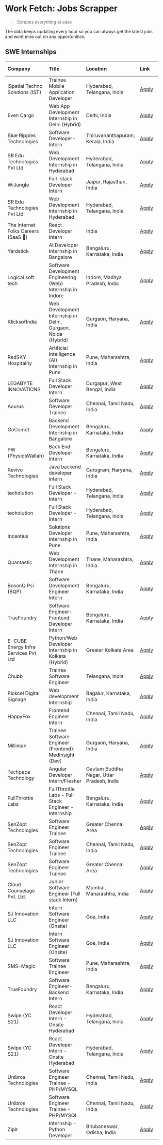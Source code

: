 # Work Fetch: Jobs Scrapper
> Scrapes everything at ease

The data keeps updating every hour so you can always get the latest jobs and wont miss out on any opportunities.

## SWE Internships
<!--START_SECTION:workfetch-->
| Company                              | Title                                                        | Location                                  | Link                                                                                                                                                                                                                                                                                           | Date Posted   |
|:-------------------------------------|:-------------------------------------------------------------|:------------------------------------------|:-----------------------------------------------------------------------------------------------------------------------------------------------------------------------------------------------------------------------------------------------------------------------------------------------|:--------------|
| iSpatial Techno Solutions (IST)      | Trainee Mobile Application Developer                         | Hyderabad, Telangana, India               | [Apply](https://in.linkedin.com/jobs/view/trainee-mobile-application-developer-at-ispatial-techno-solutions-ist-3917303510?position=42&pageNum=0&refId=KS%2BYaqLS%2BrBtNNbAdBwV%2Bg%3D%3D&trackingId=rkrPS%2B1%2BDU2AHnQsGNj%2Bnw%3D%3D&trk=public_jobs_jserp-result_search-card)              | 2024-05-04    |
| Even Cargo                           | Web App Development Internship in Delhi (Hybrid)             | Delhi, India                              | [Apply](https://in.linkedin.com/jobs/view/web-app-development-internship-in-delhi-hybrid-at-even-cargo-3916399733?position=38&pageNum=0&refId=KS%2BYaqLS%2BrBtNNbAdBwV%2Bg%3D%3D&trackingId=dZb9V7ifyo2ecwef8dmyxw%3D%3D&trk=public_jobs_jserp-result_search-card)                             | 2024-05-02    |
| Blue Ripples Technologies            | Software Developer- Intern                                   | Thiruvananthapuram, Kerala, India         | [Apply](https://in.linkedin.com/jobs/view/software-developer-intern-at-blue-ripples-technologies-3913669644?position=21&pageNum=0&refId=KS%2BYaqLS%2BrBtNNbAdBwV%2Bg%3D%3D&trackingId=FacOp6t62a7vNz2QT3NX0A%3D%3D&trk=public_jobs_jserp-result_search-card)                                   | 2024-05-01    |
| SR Edu Technologies Pvt Ltd          | Web Development Internship in Hyderabad                      | Hyderabad, Telangana, India               | [Apply](https://in.linkedin.com/jobs/view/web-development-internship-in-hyderabad-at-sr-edu-technologies-pvt-ltd-3915582854?position=33&pageNum=0&refId=KS%2BYaqLS%2BrBtNNbAdBwV%2Bg%3D%3D&trackingId=3eFEzoujo9KlFciZoDunHg%3D%3D&trk=public_jobs_jserp-result_search-card)                   | 2024-05-01    |
| WiJungle                             | Full-stack Developer Intern                                  | Jaipur, Rajasthan, India                  | [Apply](https://in.linkedin.com/jobs/view/full-stack-developer-intern-at-wijungle-3912864543?position=59&pageNum=0&refId=KS%2BYaqLS%2BrBtNNbAdBwV%2Bg%3D%3D&trackingId=GDozpG8%2Fs0Uy8ifJIsQC8A%3D%3D&trk=public_jobs_jserp-result_search-card)                                                | 2024-05-01    |
| SR Edu Technologies Pvt Ltd          | Web Development Internship in Hyderabad                      | Hyderabad, Telangana, India               | [Apply](https://in.linkedin.com/jobs/view/web-development-internship-in-hyderabad-at-sr-edu-technologies-pvt-ltd-3915582854?position=8&pageNum=2&refId=loRs3s0b9xFzRuesTIVagA%3D%3D&trackingId=9rB6PxcT2i2TdMsRmM4Maw%3D%3D&trk=public_jobs_jserp-result_search-card)                          | 2024-05-01    |
| The Internet Folks Careers (SaaS 🚀)  | React Developer Intern                                       | India                                     | [Apply](https://in.linkedin.com/jobs/view/react-developer-intern-at-the-internet-folks-careers-saas-%F0%9F%9A%80-3911499052?position=52&pageNum=0&refId=KS%2BYaqLS%2BrBtNNbAdBwV%2Bg%3D%3D&trackingId=%2B9nNjJdao%2FuE7oBI%2BKtuxg%3D%3D&trk=public_jobs_jserp-result_search-card)             | 2024-04-29    |
| Yardstick                            | AI Developer Internship in Bangalore                         | Bengaluru, Karnataka, India               | [Apply](https://in.linkedin.com/jobs/view/ai-developer-internship-in-bangalore-at-yardstick-3912040150?position=18&pageNum=0&refId=KS%2BYaqLS%2BrBtNNbAdBwV%2Bg%3D%3D&trackingId=AQUKb5ReGI63PvUUcExRUg%3D%3D&trk=public_jobs_jserp-result_search-card)                                        | 2024-04-26    |
| Logical soft tech                    | Software Development Engineering (Web) Internship in Indore  | Indore, Madhya Pradesh, India             | [Apply](https://in.linkedin.com/jobs/view/software-development-engineering-web-internship-in-indore-at-logical-soft-tech-3911339813?position=15&pageNum=0&refId=KS%2BYaqLS%2BrBtNNbAdBwV%2Bg%3D%3D&trackingId=3Nz0wB0dpJUdmpAoCFZgIA%3D%3D&trk=public_jobs_jserp-result_search-card)           | 2024-04-25    |
| KlicksofIndia                        | Web Development Internship in Delhi, Gurgaon, Noida (Hybrid) | Gurgaon, Haryana, India                   | [Apply](https://in.linkedin.com/jobs/view/web-development-internship-in-delhi-gurgaon-noida-hybrid-at-klicksofindia-3911339800?position=53&pageNum=0&refId=KS%2BYaqLS%2BrBtNNbAdBwV%2Bg%3D%3D&trackingId=RbOHronXoE3FugBc7KlVKA%3D%3D&trk=public_jobs_jserp-result_search-card)                | 2024-04-25    |
| RedSKY Hospitality                   | Artificial Intelligence (AI) Internship in Pune              | Pune, Maharashtra, India                  | [Apply](https://in.linkedin.com/jobs/view/artificial-intelligence-ai-internship-in-pune-at-redsky-hospitality-3911339766?position=54&pageNum=0&refId=KS%2BYaqLS%2BrBtNNbAdBwV%2Bg%3D%3D&trackingId=hf3dDaEBDcumvwW0jgqLTA%3D%3D&trk=public_jobs_jserp-result_search-card)                      | 2024-04-25    |
| LEGABYTE INNOVATIONS                 | Full Stack Developer Intern                                  | Durgapur, West Bengal, India              | [Apply](https://in.linkedin.com/jobs/view/full-stack-developer-intern-at-legabyte-innovations-3909242720?position=40&pageNum=0&refId=KS%2BYaqLS%2BrBtNNbAdBwV%2Bg%3D%3D&trackingId=z6%2FjVTmkZxI%2FeM27T1jC6Q%3D%3D&trk=public_jobs_jserp-result_search-card)                                  | 2024-04-24    |
| Acurus                               | Software Developer Trainee                                   | Chennai, Tamil Nadu, India                | [Apply](https://in.linkedin.com/jobs/view/software-developer-trainee-at-acurus-3907363844?position=13&pageNum=0&refId=KS%2BYaqLS%2BrBtNNbAdBwV%2Bg%3D%3D&trackingId=rvez0lMEsSdOTTHKLKmh6Q%3D%3D&trk=public_jobs_jserp-result_search-card)                                                     | 2024-04-23    |
| GoComet                              | Backend Development Internship in Bangalore                  | Bengaluru, Karnataka, India               | [Apply](https://in.linkedin.com/jobs/view/backend-development-internship-in-bangalore-at-gocomet-3908958124?position=55&pageNum=0&refId=KS%2BYaqLS%2BrBtNNbAdBwV%2Bg%3D%3D&trackingId=M3TDHk%2FXdhRQ7k4cpugdXg%3D%3D&trk=public_jobs_jserp-result_search-card)                                 | 2024-04-23    |
| PW (PhysicsWallah)                   | Back End Developer intern                                    | Bengaluru, Karnataka, India               | [Apply](https://in.linkedin.com/jobs/view/back-end-developer-intern-at-pw-physicswallah-3907293630?position=14&pageNum=0&refId=KS%2BYaqLS%2BrBtNNbAdBwV%2Bg%3D%3D&trackingId=W6r8Xvmw2cKp4U%2FpyqWp5A%3D%3D&trk=public_jobs_jserp-result_search-card)                                          | 2024-04-22    |
| Revivo Technologies                  | Java backend developer intern                                | Gurugram, Haryana, India                  | [Apply](https://in.linkedin.com/jobs/view/java-backend-developer-intern-at-revivo-technologies-3906034446?position=22&pageNum=0&refId=KS%2BYaqLS%2BrBtNNbAdBwV%2Bg%3D%3D&trackingId=wNYUUX3THB%2Bca%2BYRi55DRw%3D%3D&trk=public_jobs_jserp-result_search-card)                                 | 2024-04-19    |
| techolution                          | Full Stack Developer - Intern                                | Hyderabad, Telangana, India               | [Apply](https://in.linkedin.com/jobs/view/full-stack-developer-intern-at-techolution-3904814977?position=27&pageNum=0&refId=KS%2BYaqLS%2BrBtNNbAdBwV%2Bg%3D%3D&trackingId=Ws%2F%2FlLjGwsiIbwF941BDfw%3D%3D&trk=public_jobs_jserp-result_search-card)                                           | 2024-04-18    |
| techolution                          | Full Stack Developer - Intern                                | Hyderabad, Telangana, India               | [Apply](https://in.linkedin.com/jobs/view/full-stack-developer-intern-at-techolution-3904814977?position=2&pageNum=2&refId=loRs3s0b9xFzRuesTIVagA%3D%3D&trackingId=%2FDtSxPg8fDsMK9oKt9CVmg%3D%3D&trk=public_jobs_jserp-result_search-card)                                                    | 2024-04-18    |
| Incentius                            | Solutions Developer Internship in Pune                       | Pune, Maharashtra, India                  | [Apply](https://in.linkedin.com/jobs/view/solutions-developer-internship-in-pune-at-incentius-3904329499?position=8&pageNum=0&refId=KS%2BYaqLS%2BrBtNNbAdBwV%2Bg%3D%3D&trackingId=JRhVUXy2k7u9cz%2FNxEtTZA%3D%3D&trk=public_jobs_jserp-result_search-card)                                     | 2024-04-17    |
| Quantastic                           | Web Development Internship in Thane                          | Thane, Maharashtra, India                 | [Apply](https://in.linkedin.com/jobs/view/web-development-internship-in-thane-at-quantastic-3888221292?position=41&pageNum=0&refId=KS%2BYaqLS%2BrBtNNbAdBwV%2Bg%3D%3D&trackingId=GsQONifnmJUGWq0gkzRyKg%3D%3D&trk=public_jobs_jserp-result_search-card)                                        | 2024-04-08    |
| BosonQ Psi (BQP)                     | Software Development Engineer Intern                         | Bengaluru, Karnataka, India               | [Apply](https://in.linkedin.com/jobs/view/software-development-engineer-intern-at-bosonq-psi-bqp-3888328596?position=19&pageNum=0&refId=KS%2BYaqLS%2BrBtNNbAdBwV%2Bg%3D%3D&trackingId=jzIowDybYk9nwlcVFD0Eng%3D%3D&trk=public_jobs_jserp-result_search-card)                                   | 2024-04-06    |
| TrueFoundry                          | Software Engineer- Frontend Developer Intern                 | Bengaluru, Karnataka, India               | [Apply](https://in.linkedin.com/jobs/view/software-engineer-frontend-developer-intern-at-truefoundry-3887320206?position=11&pageNum=0&refId=KS%2BYaqLS%2BrBtNNbAdBwV%2Bg%3D%3D&trackingId=GcJYUuVKYl%2Fme65zPDzhvQ%3D%3D&trk=public_jobs_jserp-result_search-card)                             | 2024-04-05    |
| E-CUBE Energy Infra Services Pvt Ltd | Python/Web Developer Internship in Kolkata (Hybrid)          | Greater Kolkata Area                      | [Apply](https://in.linkedin.com/jobs/view/python-web-developer-internship-in-kolkata-hybrid-at-e-cube-energy-infra-services-pvt-ltd-3882160442?position=5&pageNum=0&refId=KS%2BYaqLS%2BrBtNNbAdBwV%2Bg%3D%3D&trackingId=ewNMWIoZ2DsiCxUM4kRDtQ%3D%3D&trk=public_jobs_jserp-result_search-card) | 2024-04-02    |
| Chubb                                | Trainee Software Engineer                                    | Telangana, India                          | [Apply](https://in.linkedin.com/jobs/view/trainee-software-engineer-at-chubb-3909641440?position=12&pageNum=0&refId=KS%2BYaqLS%2BrBtNNbAdBwV%2Bg%3D%3D&trackingId=LsEJC2Meg2cYBxp5DTgZUQ%3D%3D&trk=public_jobs_jserp-result_search-card)                                                       | 2024-03-30    |
| Pickcel Digital Signage              | Web development Internship                                   | Bagalur, Karnataka, India                 | [Apply](https://in.linkedin.com/jobs/view/web-development-internship-at-pickcel-digital-signage-3849506118?position=49&pageNum=0&refId=KS%2BYaqLS%2BrBtNNbAdBwV%2Bg%3D%3D&trackingId=WMuYGx%2B9dl3aUnCWGNvdCw%3D%3D&trk=public_jobs_jserp-result_search-card)                                  | 2024-03-08    |
| HappyFox                             | Frontend Engineer Intern                                     | Chennai, Tamil Nadu, India                | [Apply](https://in.linkedin.com/jobs/view/frontend-engineer-intern-at-happyfox-3848357951?position=46&pageNum=0&refId=KS%2BYaqLS%2BrBtNNbAdBwV%2Bg%3D%3D&trackingId=Cb8VKqmLDMEiodSIPNf3UQ%3D%3D&trk=public_jobs_jserp-result_search-card)                                                     | 2024-03-07    |
| Milliman                             | Trainee Software Engineer (Frontend): MedInsight (Dev)       | Gurgaon, Haryana, India                   | [Apply](https://in.linkedin.com/jobs/view/trainee-software-engineer-frontend-medinsight-dev-at-milliman-3792874280?position=7&pageNum=0&refId=KS%2BYaqLS%2BrBtNNbAdBwV%2Bg%3D%3D&trackingId=kYVJY8LYQBmPACFi3JGw6g%3D%3D&trk=public_jobs_jserp-result_search-card)                             | 2024-03-01    |
| Techpapa Technology                  | Angular Developer Intern/Fresher                             | Gautam Buddha Nagar, Uttar Pradesh, India | [Apply](https://in.linkedin.com/jobs/view/angular-developer-intern-fresher-at-techpapa-technology-3834305862?position=56&pageNum=0&refId=KS%2BYaqLS%2BrBtNNbAdBwV%2Bg%3D%3D&trackingId=SgufxSaEXtnitHbPcc3AUw%3D%3D&trk=public_jobs_jserp-result_search-card)                                  | 2024-02-20    |
| FullThrottle Labs                    | FullThrottle Labs - Full Stack Engineer - Internship         | Bengaluru, Karnataka, India               | [Apply](https://in.linkedin.com/jobs/view/fullthrottle-labs-full-stack-engineer-internship-at-fullthrottle-labs-3829636016?position=51&pageNum=0&refId=KS%2BYaqLS%2BrBtNNbAdBwV%2Bg%3D%3D&trackingId=Ow33ikEny0qG89pevVPbyQ%3D%3D&trk=public_jobs_jserp-result_search-card)                    | 2024-02-17    |
| SenZopt Technologies                 | Software Engineer Trainee                                    | Greater Chennai Area                      | [Apply](https://in.linkedin.com/jobs/view/software-engineer-trainee-at-senzopt-technologies-3827688781?position=26&pageNum=0&refId=KS%2BYaqLS%2BrBtNNbAdBwV%2Bg%3D%3D&trackingId=kTpWvYxJxGhBOm%2FCun1N8Q%3D%3D&trk=public_jobs_jserp-result_search-card)                                      | 2024-02-12    |
| SenZopt Technologies                 | Software Engineer Trainee                                    | Chennai, Tamil Nadu, India                | [Apply](https://in.linkedin.com/jobs/view/software-engineer-trainee-at-senzopt-technologies-3827686880?position=44&pageNum=0&refId=KS%2BYaqLS%2BrBtNNbAdBwV%2Bg%3D%3D&trackingId=WnYktKZUqn1%2F2SBwLMpBkQ%3D%3D&trk=public_jobs_jserp-result_search-card)                                      | 2024-02-12    |
| SenZopt Technologies                 | Software Engineer Trainee                                    | Greater Chennai Area                      | [Apply](https://in.linkedin.com/jobs/view/software-engineer-trainee-at-senzopt-technologies-3827688781?position=1&pageNum=2&refId=loRs3s0b9xFzRuesTIVagA%3D%3D&trackingId=eqyNfXpAc8AZ1%2BfzdbGO6A%3D%3D&trk=public_jobs_jserp-result_search-card)                                             | 2024-02-12    |
| Cloud Counselage Pvt. Ltd.           | Junior Software Engineer (Full stack Intern)                 | Mumbai, Maharashtra, India                | [Apply](https://in.linkedin.com/jobs/view/junior-software-engineer-full-stack-intern-at-cloud-counselage-pvt-ltd-3803132814?position=20&pageNum=0&refId=KS%2BYaqLS%2BrBtNNbAdBwV%2Bg%3D%3D&trackingId=p94H6QedxiYx1q0tU2ojUQ%3D%3D&trk=public_jobs_jserp-result_search-card)                   | 2024-01-11    |
| SJ Innovation LLC                    | Intern Software Engineer (Onsite)                            | Goa, India                                | [Apply](https://in.linkedin.com/jobs/view/intern-software-engineer-onsite-at-sj-innovation-llc-3799959011?position=35&pageNum=0&refId=KS%2BYaqLS%2BrBtNNbAdBwV%2Bg%3D%3D&trackingId=eDslvFLDw3rG0gaxUf7qEg%3D%3D&trk=public_jobs_jserp-result_search-card)                                     | 2024-01-11    |
| SJ Innovation LLC                    | Intern Software Engineer (Onsite)                            | Goa, India                                | [Apply](https://in.linkedin.com/jobs/view/intern-software-engineer-onsite-at-sj-innovation-llc-3799959011?position=10&pageNum=2&refId=loRs3s0b9xFzRuesTIVagA%3D%3D&trackingId=oxZo%2FUHHdeGZ6%2Ft9ToVu6w%3D%3D&trk=public_jobs_jserp-result_search-card)                                       | 2024-01-11    |
| SMS-Magic                            | Software Trainee Engineer                                    | Pune, Maharashtra, India                  | [Apply](https://in.linkedin.com/jobs/view/software-trainee-engineer-at-sms-magic-3761409781?position=23&pageNum=0&refId=KS%2BYaqLS%2BrBtNNbAdBwV%2Bg%3D%3D&trackingId=8%2BjSm0vL5%2FnS5e0JsB5eaQ%3D%3D&trk=public_jobs_jserp-result_search-card)                                               | 2023-11-16    |
| TrueFoundry                          | Software Engineer-Backend Intern                             | Bengaluru, Karnataka, India               | [Apply](https://in.linkedin.com/jobs/view/software-engineer-backend-intern-at-truefoundry-3779508170?position=25&pageNum=0&refId=KS%2BYaqLS%2BrBtNNbAdBwV%2Bg%3D%3D&trackingId=VmWB4qdpuroLyZqh66vPTw%3D%3D&trk=public_jobs_jserp-result_search-card)                                          | 2023-11-10    |
| Swipe (YC S21)                       | React Developer Intern - Onsite Hyderabad                    | Hyderabad, Telangana, India               | [Apply](https://in.linkedin.com/jobs/view/react-developer-intern-onsite-hyderabad-at-swipe-yc-s21-3737600089?position=30&pageNum=0&refId=KS%2BYaqLS%2BrBtNNbAdBwV%2Bg%3D%3D&trackingId=XrynQEL52GFlS2IxBAkMwg%3D%3D&trk=public_jobs_jserp-result_search-card)                                  | 2023-10-13    |
| Swipe (YC S21)                       | React Developer Intern - Onsite Hyderabad                    | Hyderabad, Telangana, India               | [Apply](https://in.linkedin.com/jobs/view/react-developer-intern-onsite-hyderabad-at-swipe-yc-s21-3737600089?position=5&pageNum=2&refId=loRs3s0b9xFzRuesTIVagA%3D%3D&trackingId=NYLX4oimza3cfq%2F3dMi7yw%3D%3D&trk=public_jobs_jserp-result_search-card)                                       | 2023-10-13    |
| Unibros Technologies                 | Software Engineer Trainee - PHP/MYSQL                        | Chennai, Tamil Nadu, India                | [Apply](https://in.linkedin.com/jobs/view/software-engineer-trainee-php-mysql-at-unibros-technologies-3656599241?position=28&pageNum=0&refId=KS%2BYaqLS%2BrBtNNbAdBwV%2Bg%3D%3D&trackingId=%2BtR1M2jYSAtN5RYtWW584A%3D%3D&trk=public_jobs_jserp-result_search-card)                            | 2023-06-12    |
| Unibros Technologies                 | Software Engineer Trainee - PHP/MYSQL                        | Chennai, Tamil Nadu, India                | [Apply](https://in.linkedin.com/jobs/view/software-engineer-trainee-php-mysql-at-unibros-technologies-3656599241?position=3&pageNum=2&refId=loRs3s0b9xFzRuesTIVagA%3D%3D&trackingId=Ud9%2F23qzxscdRDV6w9nzFw%3D%3D&trk=public_jobs_jserp-result_search-card)                                   | 2023-06-12    |
| Ziplr                                | Internship - Python Developer                                | Bhubaneswar, Odisha, India                | [Apply](https://in.linkedin.com/jobs/view/internship-python-developer-at-ziplr-3645677592?position=60&pageNum=0&refId=KS%2BYaqLS%2BrBtNNbAdBwV%2Bg%3D%3D&trackingId=13Ho6%2FcSU19JtN6cNIrCoQ%3D%3D&trk=public_jobs_jserp-result_search-card)                                                   | 2023-06-02    |
<!--END_SECTION:workfetch-->
